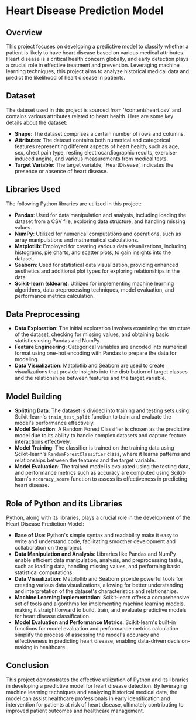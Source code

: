 # **Heart Disease Prediction Model**
## Overview
This project focuses on developing a predictive model to classify whether a patient is likely to have heart disease based on various medical attributes. Heart disease is a critical health concern globally, and early detection plays a crucial role in effective treatment and prevention. Leveraging machine learning techniques, this project aims to analyze historical medical data and predict the likelihood of heart disease in patients.
## Dataset

The dataset used in this project is sourced from '/content/heart.csv' and contains various attributes related to heart health. Here are some key details about the dataset:

- **Shape**: The dataset comprises a certain number of rows and columns.
- **Attributes**: The dataset contains both numerical and categorical features representing different aspects of heart health, such as age, sex, chest pain type, resting electrocardiographic results, exercise-induced angina, and various measurements from medical tests.
- **Target Variable**: The target variable, 'HeartDisease', indicates the presence or absence of heart disease.

## Libraries Used

The following Python libraries are utilized in this project:

- **Pandas**: Used for data manipulation and analysis, including loading the dataset from a CSV file, exploring data structure, and handling missing values.
- **NumPy**: Utilized for numerical computations and operations, such as array manipulations and mathematical calculations.
- **Matplotlib**: Employed for creating various data visualizations, including histograms, pie charts, and scatter plots, to gain insights into the dataset.
- **Seaborn**: Used for statistical data visualization, providing enhanced aesthetics and additional plot types for exploring relationships in the data.
- **Scikit-learn (sklearn)**: Utilized for implementing machine learning algorithms, data preprocessing techniques, model evaluation, and performance metrics calculation.

## Data Preprocessing

- **Data Exploration**: The initial exploration involves examining the structure of the dataset, checking for missing values, and obtaining basic statistics using Pandas and NumPy.
- **Feature Engineering**: Categorical variables are encoded into numerical format using one-hot encoding with Pandas to prepare the data for modeling.
- **Data Visualization**: Matplotlib and Seaborn are used to create visualizations that provide insights into the distribution of target classes and the relationships between features and the target variable.

## Model Building

- **Splitting Data**: The dataset is divided into training and testing sets using Scikit-learn's `train_test_split` function to train and evaluate the model's performance effectively.
- **Model Selection**: A Random Forest Classifier is chosen as the predictive model due to its ability to handle complex datasets and capture feature interactions effectively.
- **Model Training**: The classifier is trained on the training data using Scikit-learn's `RandomForestClassifier` class, where it learns patterns and relationships between the features and the target variable.
- **Model Evaluation**: The trained model is evaluated using the testing data, and performance metrics such as accuracy are computed using Scikit-learn's `accuracy_score` function to assess its effectiveness in predicting heart disease.

## Role of Python and its Libraries

Python, along with its libraries, plays a crucial role in the development of the Heart Disease Prediction Model:

- **Ease of Use**: Python's simple syntax and readability make it easy to write and understand code, facilitating smoother development and collaboration on the project.
- **Data Manipulation and Analysis**: Libraries like Pandas and NumPy enable efficient data manipulation, analysis, and preprocessing tasks, such as loading data, handling missing values, and performing basic statistical computations.
- **Data Visualization**: Matplotlib and Seaborn provide powerful tools for creating various data visualizations, allowing for better understanding and interpretation of the dataset's characteristics and relationships.
- **Machine Learning Implementation**: Scikit-learn offers a comprehensive set of tools and algorithms for implementing machine learning models, making it straightforward to build, train, and evaluate predictive models for heart disease classification.
- **Model Evaluation and Performance Metrics**: Scikit-learn's built-in functions for model evaluation and performance metrics calculation simplify the process of assessing the model's accuracy and effectiveness in predicting heart disease, enabling data-driven decision-making in healthcare.

## Conclusion

This project demonstrates the effective utilization of Python and its libraries in developing a predictive model for heart disease detection. By leveraging machine learning techniques and analyzing historical medical data, the model can assist healthcare professionals in early identification and intervention for patients at risk of heart disease, ultimately contributing to improved patient outcomes and healthcare management.
